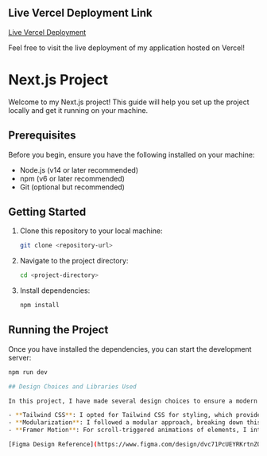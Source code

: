 ## Live Vercel Deployment Link

[Live Vercel Deployment](https://finance-bank-money.vercel.app/)

Feel free to visit the live deployment of my application hosted on Vercel!

# Next.js Project

Welcome to my Next.js project! This guide will help you set up the project locally and get it running on your machine.

## Prerequisites

Before you begin, ensure you have the following installed on your machine:

- Node.js (v14 or later recommended)
- npm (v6 or later recommended)
- Git (optional but recommended)

## Getting Started

1. Clone this repository to your local machine:

   ```bash
   git clone <repository-url>
   ```

2. Navigate to the project directory:

   ```bash
   cd <project-directory>
   ```

3. Install dependencies:

   ```bash
   npm install
   ```

## Running the Project

Once you have installed the dependencies, you can start the development server:

```bash
npm run dev

## Design Choices and Libraries Used

In this project, I have made several design choices to ensure a modern and user-friendly application. Here are some of the key points:

- **Tailwind CSS**: I opted for Tailwind CSS for styling, which provides utility classes to quickly build custom designs without writing traditional CSS.
- **Modularization**: I followed a modular approach, breaking down this application into reusable components to enhance maintainability and scalability.
- **Framer Motion**: For scroll-triggered animations of elements, I integrated Framer Motion, allowing for smooth and engaging transitions as users interact with the app.

[Figma Design Reference](https://www.figma.com/design/dvc71PcUEYRKrtnZOapRtI/App-Landing-Page-Finance-Bank-Money-(Community)?node-id=0-1&m=dev)


```
